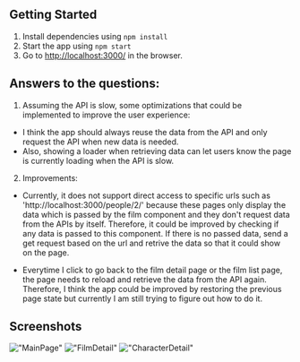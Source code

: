## Getting Started

1. Install dependencies using `npm install`
2. Start the app using `npm start` 
3. Go to <http://localhost:3000/> in the browser.

## Answers to the questions: 

1. Assuming the API is slow, some optimizations that could be implemented to improve the user experience: 
- I think the app should always reuse the data from the API and only request the API when new data is needed. 
- Also, showing a loader when retrieving data can let users know the page is currently loading when the API is slow. 

2. Improvements: 
- Currently, it does not support direct access to specific urls such as 'http://localhost:3000/people/2/' because these pages only display the data which is passed by the film component and they don't request data from the APIs by itself. Therefore, it could be improved by checking if any data is passed to this component. If there is no passed data, send a get request based on the url and retrive the data so that it could show on the page. 

- Everytime I click to go back to the film detail page or the film list page, the page needs to reload and retrieve the data from the API again. Therefore, I think the app could be improved by restoring the previous page state but currently I am still trying to figure out how to do it.

## Screenshots
!["MainPage"](https://github.com/yanlinchengrui/burger_builder/blob/master/docs/main.png)
!["FilmDetail"](https://github.com/yanlinchengrui/burger_builder/blob/master/docs/filmDetail.png)
!["CharacterDetail"](https://github.com/yanlinchengrui/burger_builder/blob/master/docs/characterDetail.png)